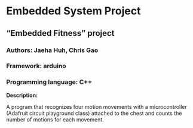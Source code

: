 # Embedded System Project
## “Embedded Fitness” project
### Authors: Jaeha Huh, Chris Gao

### Framework: arduino 
### Programming language: C++

**Description:**

A program that recognizes four motion movements with a microcontroller (Adafruit circuit playground class) attached to the chest and counts the number of motions for each movement.
